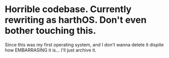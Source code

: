# Horrible codebase. Currently rewriting as harthOS. Don't even bother touching this. 
Since this was my first operating system, and I don't wanna delete it dispite how EMBARRASING it is... I'll just archive it.

